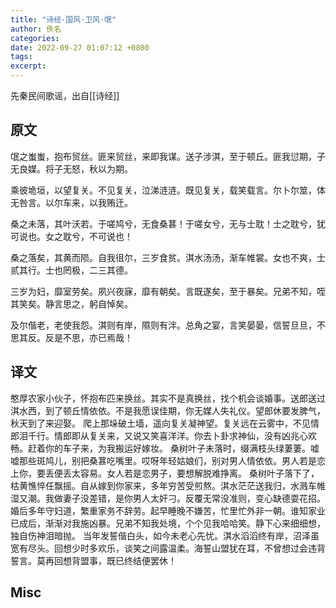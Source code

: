 ```yaml
---
title: "诗经·国风·卫风·氓"
author: 佚名
categories: 
date: 2022-09-27 01:07:12 +0800
tags: 
excerpt: 
---
```



先秦民间歌谣，出自[[诗经]]

## 原文

氓之蚩蚩，抱布贸丝。匪来贸丝，来即我谋。送子涉淇，至于顿丘。匪我愆期，子无良媒。将子无怒，秋以为期。

乘彼垝垣，以望复关。不见复关，泣涕涟涟。既见复关，载笑载言。尔卜尔筮，体无咎言。以尔车来，以我贿迁。

桑之未落，其叶沃若。于嗟鸠兮，无食桑葚！于嗟女兮，无与士耽！士之耽兮，犹可说也。女之耽兮，不可说也！

桑之落矣，其黄而陨。自我徂尔，三岁食贫。淇水汤汤，渐车帷裳。女也不爽，士贰其行。士也罔极，二三其德。

三岁为妇，靡室劳矣。夙兴夜寐，靡有朝矣。言既遂矣，至于暴矣。兄弟不知，咥其笑矣。静言思之，躬自悼矣。

及尔偕老，老使我怨。淇则有岸，隰则有泮。总角之宴，言笑晏晏，信誓旦旦，不思其反。反是不思，亦已焉哉！

## 译文
憨厚农家小伙子，怀抱布匹来换丝。其实不是真换丝，找个机会谈婚事。送郎送过淇水西，到了顿丘情依依。不是我愿误佳期，你无媒人失礼仪。望郎休要发脾气，秋天到了来迎娶。
爬上那垛破土墙，遥向复关凝神望。复关远在云雾中，不见情郎泪千行。情郎即从复关来，又说又笑喜洋洋。你去卜卦求神仙，没有凶兆心欢畅。赶着你的车子来，为我搬运好嫁妆。
桑树叶子未落时，缀满枝头绿萋萋。嘘嘘那些斑鸠儿，别把桑葚吃嘴里。哎呀年轻姑娘们，别对男人情依依。男人若是恋上你，要丢便丢太容易。女人若是恋男子，要想解脱难挣离。
桑树叶子落下了，枯黄憔悴任飘摇。自从嫁到你家来，多年穷苦受煎熬。淇水茫茫送我归，水溅车帷湿又潮。我做妻子没差错，是你男人太奸刁。反覆无常没准则，变心缺德耍花招。
婚后多年守妇道，繁重家务不辞劳。起早睡晚不嫌苦，忙里忙外非一朝。谁知家业已成后，渐渐对我施凶暴。兄弟不知我处境，个个见我哈哈笑。静下心来细细想，独自伤神泪暗抛。
当年发誓偕白头，如今未老心先忧。淇水滔滔终有岸，沼泽虽宽有尽头。回想少时多欢乐，谈笑之间露温柔。海誓山盟犹在耳，不曾想过会违背誓言。莫再回想背盟事，既已终结便罢休！






## Misc






